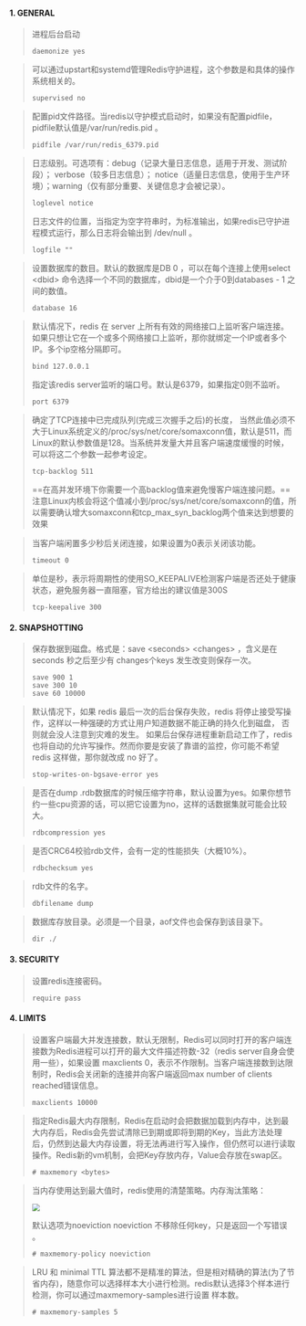 #### 1. GENERAL

>进程后台启动
>
>`daemonize yes`

>可以通过upstart和systemd管理Redis守护进程，这个参数是和具体的操作系统相关的。
>
>`supervised no`

>配置pid文件路径。当redis以守护模式启动时，如果没有配置pidfile，pidfile默认值是/var/run/redis.pid 。
>
>`pidfile /var/run/redis_6379.pid`

>日志级别。可选项有：debug（记录大量日志信息，适用于开发、测试阶段）； verbose（较多日志信息）； notice（适量日志信息，使用于生产环境）；warning（仅有部分重要、关键信息才会被记录）。
>
>`loglevel notice`
>
>日志文件的位置，当指定为空字符串时，为标准输出，如果redis已守护进程模式运行，那么日志将会输出到 /dev/null 。
>
>`logfile ""`

>设置数据库的数目。默认的数据库是DB 0 ，可以在每个连接上使用select &lt;dbid&gt; 命令选择一个不同的数据库，dbid是一个介于0到databases - 1 之间的数值。
>
>`database 16`

>默认情况下，redis 在 server 上所有有效的网络接口上监听客户端连接。如果只想让它在一个或多个网络接口上监听，那你就绑定一个IP或者多个IP。多个ip空格分隔即可。
>
>`bind 127.0.0.1`
>
>指定该redis server监听的端口号。默认是6379，如果指定0则不监听。
>
>`port 6379`

>确定了TCP连接中已完成队列(完成三次握手之后)的长度， 当然此值必须不大于Linux系统定义的/proc/sys/net/core/somaxconn值，默认是511，而Linux的默认参数值是128。当系统并发量大并且客户端速度缓慢的时候，可以将这二个参数一起参考设定。
>
>`tcp-backlog 511`
>
>==在高并发环境下你需要一个高backlog值来避免慢客户端连接问题。==注意Linux内核会将这个值减小到/proc/sys/net/core/somaxconn的值，所以需要确认增大somaxconn和tcp_max_syn_backlog两个值来达到想要的效果

>当客户端闲置多少秒后关闭连接，如果设置为0表示关闭该功能。
>
>`timeout 0`

>单位是秒，表示将周期性的使用SO_KEEPALIVE检测客户端是否还处于健康状态，避免服务器一直阻塞，官方给出的建议值是300S
>
>`tcp-keepalive 300`

#### 2. SNAPSHOTTING

>保存数据到磁盘。格式是：save &lt;seconds&gt; &lt;changes&gt; ，含义是在 seconds 秒之后至少有 changes个keys 发生改变则保存一次。
>
>```
>save 900 1
>save 300 10
>save 60 10000
>```

>默认情况下，如果 redis 最后一次的后台保存失败，redis 将停止接受写操作，这样以一种强硬的方式让用户知道数据不能正确的持久化到磁盘， 否则就会没人注意到灾难的发生。 如果后台保存进程重新启动工作了，redis 也将自动的允许写操作。然而你要是安装了靠谱的监控，你可能不希望 redis 这样做，那你就改成 no 好了。
>
>`stop-writes-on-bgsave-error yes`

>是否在dump .rdb数据库的时候压缩字符串，默认设置为yes。如果你想节约一些cpu资源的话，可以把它设置为no，这样的话数据集就可能会比较大。
>
>`rdbcompression yes`

>是否CRC64校验rdb文件，会有一定的性能损失（大概10%）。
>
>`rdbchecksum yes`

>rdb文件的名字。
>
>`dbfilename dump`

>数据库存放目录。必须是一个目录，aof文件也会保存到该目录下。
>
>`dir ./`

#### 3. SECURITY

>设置redis连接密码。
>
>`require pass`

#### 4. LIMITS

>设置客户端最大并发连接数，默认无限制，Redis可以同时打开的客户端连接数为Redis进程可以打开的最大文件描述符数-32（redis server自身会使用一些），如果设置 maxclients 0，表示不作限制。当客户端连接数到达限制时，Redis会关闭新的连接并向客户端返回max number of clients reached错误信息。
>
>`maxclients 10000`

>指定Redis最大内存限制，Redis在启动时会把数据加载到内存中，达到最大内存后，Redis会先尝试清除已到期或即将到期的Key，当此方法处理 后，仍然到达最大内存设置，将无法再进行写入操作，但仍然可以进行读取操作。Redis新的vm机制，会把Key存放内存，Value会存放在swap区。
>
>`# maxmemory <bytes>`

>当内存使用达到最大值时，redis使用的清楚策略。内存淘汰策略：
>
><img src="https://tva1.sinaimg.cn/large/008eGmZEgy1gmkocchx53j30n409qmxn.jpg" style="zoom:80%">
>
>默认选项为noeviction noeviction 不移除任何key，只是返回一个写错误 。
>
>`# maxmemory-policy noeviction`

>LRU 和 minimal TTL 算法都不是精准的算法，但是相对精确的算法(为了节省内存)，随意你可以选择样本大小进行检测。redis默认选择3个样本进行检测，你可以通过maxmemory-samples进行设置 样本数。
>
>`# maxmemory-samples 5`



